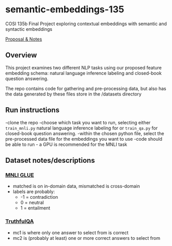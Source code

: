 # semantic-embeddings-135
COSI 135b Final Project exploring contextual embeddings with semantic and syntactic embeddings


[Proposal & Notes](https://docs.google.com/document/d/1TROsfiCp_7LEXnwlXVvwwOFQCagzEnc10vwqtuxpDoU/edit?usp=sharing)
## Overview
This project examines two different NLP tasks using our proposed feature embedding schema: natural language inference labeling and closed-book question answering.

The repo contains code for gathering and pre-processing data, but also has the data generated by these files store in the /datasets directory

## Run instructions
 -clone the repo
 -choose which task you want to run, selecting either `train_mnli.py` natural language inference labeling for  or `train_qa.py` for closed-book question answering.
 -within the chosen python file, select the pre-processed data file for the embeddings you want to use
 -code should be able to run - a GPU is recommended for the MNLI task


## Dataset notes/descriptions
### [MNLI GLUE](https://huggingface.co/datasets/nyu-mll/glue)
 - matched is on in-domain data, mismatched is cross-domain
 - labels are probably:
   - -1 = contradiction
   - 0 = neutral
   - 1 = entailment


### [TruthfulQA](https://huggingface.co/datasets/truthfulqa/truthful_qa)
 - mc1 is where only one answer to select from is correct
 - mc2 is (probably at least) one or more correct answers to select from
